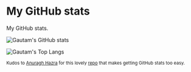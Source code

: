 # My GitHub stats
My GitHub stats.

![Gautam's GitHub stats](https://github-readme-stats.vercel.app/api?username=gautamgadipudi&count_private=true&theme=dracula)

![Gautam's Top Langs](https://github-readme-stats.vercel.app/api/top-langs/?username=gautamgadipudi&theme=dracula&layout=compact)

<sub>Kudos to [Anuragh Hazra](https://github.com/anuraghazra) for this lovely [repo](https://github.com/anuraghazra/github-readme-stats) that makes getting GitHub stats too easy.</sub>
